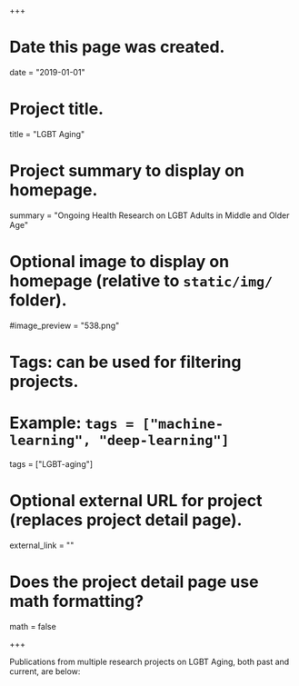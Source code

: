 +++
# Date this page was created.
date = "2019-01-01"

# Project title.
title = "LGBT Aging"

# Project summary to display on homepage.
summary = "Ongoing Health Research on LGBT Adults in Middle and Older Age"

# Optional image to display on homepage (relative to `static/img/` folder).
#image_preview = "538.png"

# Tags: can be used for filtering projects.
# Example: `tags = ["machine-learning", "deep-learning"]`
tags = ["LGBT-aging"]

# Optional external URL for project (replaces project detail page).
external_link = ""

# Does the project detail page use math formatting?
math = false

+++

Publications from multiple research projects on LGBT Aging, both past and current, are below: